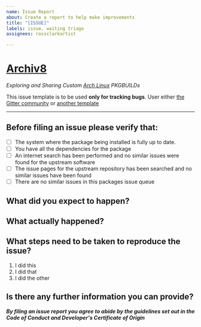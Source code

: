 ```yaml
---
name: Issue Report
about: Create a report to help make improvements
title: "[ISSUE]"
labels: issue, waiting triage
assignees: rossclarkartist

---
```


# [Archiv8](https://archiv8.github.io/)

_Exploring and Sharing Custom [Arch Linux](https://www.archlinux.org/) PKGBUILDs_

This issue template is to be used **only for tracking bugs**.  User either [the Gitter community](https://gitter.im/Archiv8/community) or [another template](https)

---

<!--- Provide a short description of the issue in the Title above -->

## Before filing an issue please verify that:

<!--- Place an X between the brackets of the statements that apply -->

+ [ ] The system where the package being installed is fully up to date.
+ [ ] You have all the dependencies for the package
+ [ ] An internet search has been performed and no similar issues were found for the upstream software
+ [ ] The issue pages for the upstream repository has been searched and no similar issues have been found
+ [ ] There are no similar issues in this packages issue queue

## What did you expect to happen?

<!--- Provide a clear and concise description to describe what you expected to happen -->

## What actually happened?

<!--- Provide a clear and concise to describe what actually happened -->

<!--- If available, include any logs or messages printed on screen.  Remember to format with code blocks -->

## What steps need to be taken to reproduce the issue?

<!--- Provide a step by step guide to show how the problem can be reproduced -->

1. I did this
2. I did that
3. I did the other

## Is there any further information you can provide?

<!--- Is there any further information that would be useful? -->

_**By filing an issue report you agree to abide by the guidelines set out in the Code of Conduct and Developer's Certificate of Origin**_

